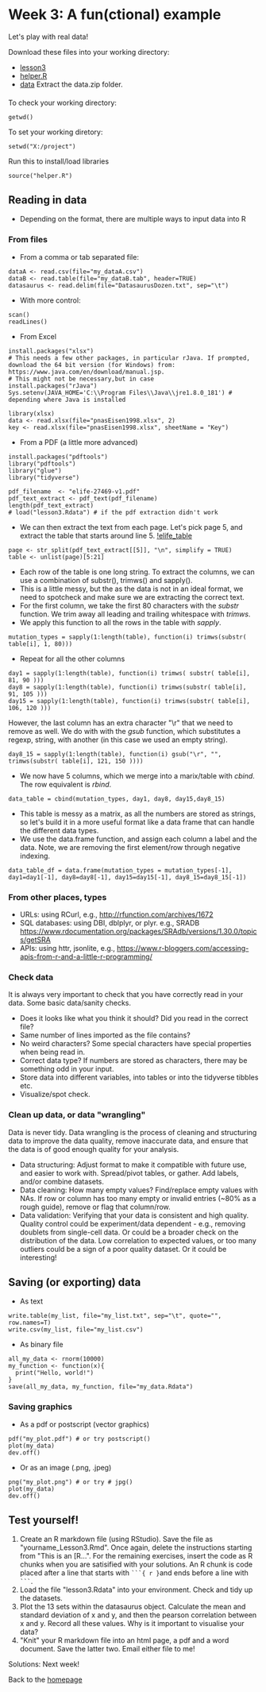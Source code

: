# Week 3: A fun(ctional) example
Let's play with real data!

Download these files into your working directory: 
- [lesson3](../data/lesson3.Rdata) 
- [helper.R](../data/helper.R)
- [data](../data/my_data.zip)
Extract the data.zip folder.

####  
To check your working directory:
```
getwd()
```
To set your working diretory: 
```
setwd("X:/project")
```
Run this to install/load libraries
```
source("helper.R") 
```

## Reading in data
- Depending on the format, there are multiple ways to input data into R 
### From files
- From a comma or tab separated file:
```
dataA <- read.csv(file="my_dataA.csv")
dataB <- read.table(file="my_dataB.tab", header=TRUE)
datasaurus <- read.delim(file="DatasaurusDozen.txt", sep="\t")
```
- With more control: 
```
scan()
readLines()
```
- From Excel 
```
install.packages("xlsx") 
# This needs a few other packages, in particular rJava. If prompted, download the 64 bit version (for Windows) from: https://www.java.com/en/download/manual.jsp. 
# This might not be necessary,but in case
install.packages("rJava") 
Sys.setenv(JAVA_HOME='C:\\Program Files\\Java\\jre1.8.0_181') # depending where Java is installed 

library(xlsx) 
data <- read.xlsx(file="pnasEisen1998.xlsx", 2)
key <- read.xlsx(file="pnasEisen1998.xlsx", sheetName = "Key")
```
- From a PDF (a little more advanced)
```
install.packages("pdftools")
library("pdftools")
library("glue")
library("tidyverse")

pdf_filename  <- "elife-27469-v1.pdf"
pdf_text_extract <- pdf_text(pdf_filename)
length(pdf_text_extract)
# load("lesson3.Rdata") # if the pdf extraction didn't work 
```
- We can then extract the text from each page. Let's pick page 5, and extract the table that starts around line 5.
[!elife_table](../imgs/elife_table.png)
```
page <- str_split(pdf_text_extract[[5]], "\n", simplify = TRUE) 
table <- unlist(page)[5:21]
```
- Each row of the table is one long string. To extract the columns, we can use a combination of substr(), trimws() and sapply().
- This is a little messy, but the as the data is not in an ideal format, we need to spotcheck and make sure we are extracting the correct text.
- For the first column, we take the first 80 characters with the *substr* function. We trim away all leading and trailing whitespace with *trimws*.
- We apply this function to all the rows in the table with *sapply*. 
```
mutation_types = sapply(1:length(table), function(i) trimws(substr( table[i], 1, 80)))
```
- Repeat for all the other columns
```
day1 = sapply(1:length(table), function(i) trimws( substr( table[i], 81, 90 )))
day8 = sapply(1:length(table), function(i) trimws(substr( table[i], 91, 105 )))
day15 = sapply(1:length(table), function(i) trimws(substr( table[i], 106, 120 )))
```
However, the last column has an extra character "\r" that we need to remove as well. We do with with the *gsub* function, which substitutes a regexp, string, with another (in this case we used an empty string).   
```
day8_15 = sapply(1:length(table), function(i) gsub("\r", "", trimws(substr( table[i], 121, 150 ))))
```
- We now have 5 columns, which we merge into a marix/table with *cbind*. The row equivalent is *rbind*.  
```
data_table = cbind(mutation_types, day1, day8, day15,day8_15)
```
- This table is messy as a matrix, as all the numbers are stored as strings, so let's build it in a more useful format like a data frame that can handle the different data types.
- We use the data.frame function, and assign each column a label and the data. Note, we are removing the first element/row through negative indexing. 
```
data_table_df = data.frame(mutation_types = mutation_types[-1], day1=day1[-1], day8=day8[-1], day15=day15[-1], day8_15=day8_15[-1])
```


### From other places, types  
- URLs: using RCurl, e.g., http://rfunction.com/archives/1672 
- SQL databases: using DBI, dblplyr, or plyr. e.g., SRADB https://www.rdocumentation.org/packages/SRAdb/versions/1.30.0/topics/getSRA 
- APIs: using httr, jsonlite, e.g., https://www.r-bloggers.com/accessing-apis-from-r-and-a-little-r-programming/ 


### Check data
It is always very important to check that you have correctly read in your data. Some basic data/sanity checks. 
- Does it looks like what you think it should? Did you read in the correct file? 
- Same number of lines imported as the file contains? 
- No weird characters? Some special characters have special properties when being read in. 
- Correct data type? If numbers are stored as characters, there may be something odd in your input. 
- Store data into different variables, into tables or into the tidyverse tibbles etc.
- Visualize/spot check.  

### Clean up data, or data "wrangling"
Data is never tidy. Data wrangling is the process of cleaning and structuring data to improve the data quality, remove inaccurate data, and ensure that the data is of good enough quality for your analysis.
- Data structuring: Adjust format to make it compatible with future use, and easier to work with. Spread/pivot tables, or gather. Add labels, and/or combine datasets. 
- Data cleaning: How many empty values? Find/replace empty values with NAs. If row or column has too many empty or invalid entries (~80% as a rough guide), remove or flag that column/row.
- Data validation: Verifying that your data is consistent and high quality. Quality control could be experiment/data dependent - e.g., removing doublets from single-cell data. Or could be a broader check on the distribution of the data. Low correlation to expected values, or too many outliers could be a sign of a poor quality dataset. Or it could be interesting!  

 
## Saving (or exporting) data
- As text 
```
write.table(my_list, file="my_list.txt", sep="\t", quote="", row.names=T)
write.csv(my_list, file="my_list.csv")
```
- As binary file
```
all_my_data <- rnorm(10000) 
my_function <- function(x){ 
  print("Hello, world!") 
}
save(all_my_data, my_function, file="my_data.Rdata")
```
### Saving graphics 
- As a pdf or postscript (vector graphics) 
```
pdf("my_plot.pdf") # or try postscript()  
plot(my_data)
dev.off() 
```
- Or as an image (.png, .jpeg)
```
png("my_plot.png") # or try # jpg() 
plot(my_data)
dev.off() 
```


## Test yourself! 
1. Create an R markdown file (using RStudio). Save the file as "yourname_Lesson3.Rmd". Once again, delete the instructions starting from "This is an [R...". For the remaining exercises, insert the code as R chunks when you are satisified with your solutions. An R chunk is code placed  after a line that starts with ` ```{ r } `and ends before a line with ` ``` `.  
2. Load the file "lesson3.Rdata" into your environment. Check and tidy up the datasets.
3. Plot the 13 sets within the datasaurus object. Calculate the mean and standard deviation of x and y, and then the pearson correlation between x and y. Record all these values. Why is it important to visualise your data?   
4. "Knit" your R markdown file into an html page, a pdf and a word document. Save the latter two. Email either file to me! 
 
Solutions: Next week!

Back to the [homepage](../README.md)
